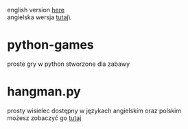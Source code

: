 english version [here](https://github.com/opplaypro/python-games/blob/main/README.md)\
angielska wersja [tutaj](https://github.com/opplaypro/python-games/blob/main/README.md)\
# python-games
proste gry w python stworzone dla zabawy

# hangman.py
prosty wisielec dostępny w językach angielskim oraz polskim\
możesz zobaczyć go [tutaj](https://github.com/opplaypro/python-games/blob/main/hangman.py)
